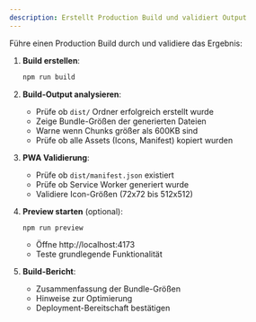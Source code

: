 ```yaml
---
description: Erstellt Production Build und validiert Output
---
```


Führe einen Production Build durch und validiere das Ergebnis:

1. **Build erstellen**:
   ```bash
   npm run build
   ```

2. **Build-Output analysieren**:
   - Prüfe ob `dist/` Ordner erfolgreich erstellt wurde
   - Zeige Bundle-Größen der generierten Dateien
   - Warne wenn Chunks größer als 600KB sind
   - Prüfe ob alle Assets (Icons, Manifest) kopiert wurden

3. **PWA Validierung**:
   - Prüfe ob `dist/manifest.json` existiert
   - Prüfe ob Service Worker generiert wurde
   - Validiere Icon-Größen (72x72 bis 512x512)

4. **Preview starten** (optional):
   ```bash
   npm run preview
   ```
   - Öffne http://localhost:4173
   - Teste grundlegende Funktionalität

5. **Build-Bericht**:
   - Zusammenfassung der Bundle-Größen
   - Hinweise zur Optimierung
   - Deployment-Bereitschaft bestätigen
